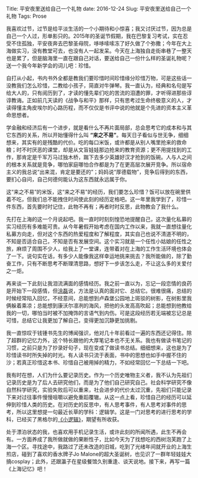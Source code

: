 Title: 平安夜里送给自己一个礼物
date: 2016-12-24
Slug: 平安夜里送给自己一个礼物
Tags: Prose



我喜欢过节，过节是给平淡生活的一个小期待和小惊喜；我又讨厌过节，因为总是自己一个人过，形单影只的。2015年的圣诞节假期，我在巴黎复习考试，实在忍受不住孤独，平安夜奔去巴黎圣母院，哆哆嗦嗦冻了好久做了个弥撒；今年在大上海做实习，没有教堂可去，也没有人一起发呆。今天在上海独自走街串巷了一整天也是累了，但是脑海里一直在跟自己对话，要送给自己一份什么样的圣诞礼物呢？送一个我今年新学会的词儿吧：珍惜。

自打从小起，书内书外全都是教我们要珍惜时间珍惜缘分珍惜万物，可是这些话一没教我们怎么珍惜，二教给小孩子，简直对牛弹琴。我一直认为，经典和名句是写给大人的，只有阅历到了，才读的懂先辈们吃的苦流的泪遭的罪，才听得进那些谆谆教诲。正如前几天读的《战争与和平》那样，只有思考过生命终极意义的人，才读得懂主角皮埃尔的心路历程，而不仅仅是书评中说的他就是个先进的资本主义革命思想者。

学金融和经济后有一个进步，就是看什么不再片面局部，总会思考它的成本和与其它东西的关系，所以开始懂得什么叫 __“来之不易”__。每天日子看似与世无争，细细想来，其实有的是残酷的代价。吃的每口米饭，或许都是从别人嘴里抢来的救命粮；时不时厌恶的课堂，却是从文盲娃娃那边抢来的教育资源；更不用提找到的工作，那肯定是千军万马过独木桥，踹下去多少英雄好汉才抢到的饭碗。人与人之间的根本关系就是竞争，哪怕家庭哪怕合作都是为了在更高层次展开竞争。所以宿命主义的我总说“出来混，肯定是要还的”；妈妈说“厚德载物”，竞争后得到的东西，要扪心自问，自己何德何能认为这东西就永远属于你。

这“来之不易”的米饭，这“来之不易”的经历，我们要怎么珍惜？饭可以放在碗里供着不吃，但我们总不能拽住时间使此刻的经历定格吧。这一年里我学到了，珍惜一件东西，首先要时时记住，此物不再有；再者时时反思，此物教会了我什么。

先打在上海的这一个月说起吧。我一直时时刻刻惶恐地提醒自己，这次量化私募的实习经历有多难能可贵。从今年暑假开始考虑在国内工作以来，我就一直想往量化私募方向走，但对这个东西的热爱程度和了解程度，其实自己也说不清道不明的，不知是否适合自己，不知是否有发展空间。这个实习就是一个任性小姑娘的任性之旅，麻烦了周围不少人，给我上了一堂课，连带着对在上海的工作生活环境也体会了一下。说句实在话，有多少人能像我这样幸运地挑来挑去？我所能做的，除了勤奋工作，只有不断思考不断理清思路，想好下一步该怎么走，不让这么多的关爱付之一炬。

再来谈一下此刻让我泪流满面的感情经历。我之前一直以为，忘记一段恋情的良药是开始下一段感情，但[涂磊](http://baike.baidu.com/view/1184420.htm)说，方法是认真的面对它、总结它。很难很痛，总结的时候经常陷入回忆，不经意间，总能想到卢森堡公园地上斑驳的树影，在树影里我俩躲着乘凉；总能想到康沃尔凛冽的海风，把他的头发高高吹起；总能想到他教给我的一切，哪怕当时被不加掩饰的言语气到内伤。可是这段经历若无端被忘记总是可惜，总结它让我更加了解自己，变得更加沉静更加挑剔。

我一直惊叹于钱锺书先生的博闻强识，他对几十年前看过一遍的东西还记得住。除了超群的记忆力外，这个特长跟他的大厚笔记本也不无关系。我也有做读书笔记的习惯，之前只是为了抄录好句子，现在变成了做读书总结。细细想来，这也是为了珍惜读书时所失掉的时光。有人读书只流于表面，书中的思想也如手中握不住的沙；若真正珍惜这本书、珍惜自己被用掉的精力，不如经常回忆一下总结一下吧。

我有时在想，人们为什么要记录历史。作为一个历史唯物主义者，我不认为先祖们记录历史是为了后人去研究他们，而是为了他们自己研究自己。社会科学研究不像自然科学研究，实验失败后可以重来，社会进步的代价太过沉重，先祖们只能记录下来对过往事件慢慢咀嚼以避免重蹈覆辙。从这一点上看，珍惜自己的经历可以延伸到珍惜人类的历史。在对历史的反思中，有人思考事件，有人思考对事件的思考，所以这里想提一句最近长草的学科：逻辑学。这是一门对思考的进行思考的学科，已经买了黑格尔的[《小逻辑》](http://baike.baidu.com/view/340170.htm)，期望有所收获。

处于漂泊状态的我，也喜欢用手机记录生活，或许此刻的所闻所遇，此生不再会有。一方面养成了我所做就做的果断性子，比如今天为了找想吃的西树泡芙跑了上海一个区。寻找途中，我路过了还未改造的旧城，吃到了光绪年间就开业的上海生煎店，碰到了喜欢的香水牌子Jo Malone的超大圣诞树，也见识了一群年轻娃娃大搞cosplay；此外，还跟瀛子在星级餐馆久别重逢、谈天说地。接下来，再写一篇《上海记忆》吧！
